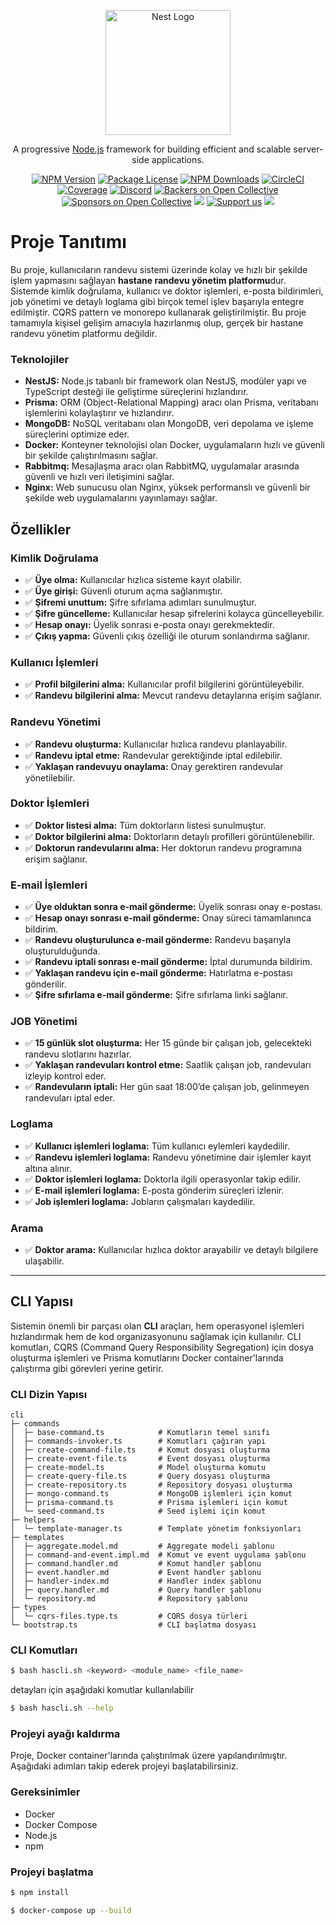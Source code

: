 <p align="center">
  <a href="http://nestjs.com/" target="blank"><img src="https://nestjs.com/img/logo-small.svg" width="200" alt="Nest Logo" /></a>
</p>

[circleci-image]: https://img.shields.io/circleci/build/github/nestjs/nest/master?token=abc123def456
[circleci-url]: https://circleci.com/gh/nestjs/nest

  <p align="center">A progressive <a href="http://nodejs.org" target="_blank">Node.js</a> framework for building efficient and scalable server-side applications.</p>
    <p align="center">
<a href="https://www.npmjs.com/~nestjscore" target="_blank"><img src="https://img.shields.io/npm/v/@nestjs/core.svg" alt="NPM Version" /></a>
<a href="https://www.npmjs.com/~nestjscore" target="_blank"><img src="https://img.shields.io/npm/l/@nestjs/core.svg" alt="Package License" /></a>
<a href="https://www.npmjs.com/~nestjscore" target="_blank"><img src="https://img.shields.io/npm/dm/@nestjs/common.svg" alt="NPM Downloads" /></a>
<a href="https://circleci.com/gh/nestjs/nest" target="_blank"><img src="https://img.shields.io/circleci/build/github/nestjs/nest/master" alt="CircleCI" /></a>
<a href="https://coveralls.io/github/nestjs/nest?branch=master" target="_blank"><img src="https://coveralls.io/repos/github/nestjs/nest/badge.svg?branch=master#9" alt="Coverage" /></a>
<a href="https://discord.gg/G7Qnnhy" target="_blank"><img src="https://img.shields.io/badge/discord-online-brightgreen.svg" alt="Discord"/></a>
<a href="https://opencollective.com/nest#backer" target="_blank"><img src="https://opencollective.com/nest/backers/badge.svg" alt="Backers on Open Collective" /></a>
<a href="https://opencollective.com/nest#sponsor" target="_blank"><img src="https://opencollective.com/nest/sponsors/badge.svg" alt="Sponsors on Open Collective" /></a>
  <a href="https://paypal.me/kamilmysliwiec" target="_blank"><img src="https://img.shields.io/badge/Donate-PayPal-ff3f59.svg"/></a>
    <a href="https://opencollective.com/nest#sponsor"  target="_blank"><img src="https://img.shields.io/badge/Support%20us-Open%20Collective-41B883.svg" alt="Support us"></a>
  <a href="https://twitter.com/nestframework" target="_blank"><img src="https://img.shields.io/twitter/follow/nestframework.svg?style=social&label=Follow"></a>
</p>
  <!--[![Backers on Open Collective](https://opencollective.com/nest/backers/badge.svg)](https://opencollective.com/nest#backer)
  [![Sponsors on Open Collective](https://opencollective.com/nest/sponsors/badge.svg)](https://opencollective.com/nest#sponsor)-->

# Proje Tanıtımı

Bu proje, kullanıcıların randevu sistemi üzerinde kolay ve hızlı bir şekilde işlem yapmasını sağlayan **hastane randevu yönetim platformu**dur. Sistemde kimlik doğrulama, kullanıcı ve doktor işlemleri, e-posta bildirimleri, job yönetimi ve detaylı loglama gibi birçok temel işlev başarıyla entegre edilmiştir. CQRS pattern ve monorepo kullanarak geliştirilmiştir. Bu proje tamamıyla kişisel gelişim amacıyla hazırlanmış olup, gerçek bir hastane randevu yönetim platformu değildir.

### Teknolojiler

- **NestJS:** Node.js tabanlı bir framework olan NestJS, modüler yapı ve TypeScript desteği ile geliştirme süreçlerini hızlandırır.
- **Prisma:** ORM (Object-Relational Mapping) aracı olan Prisma, veritabanı işlemlerini kolaylaştırır ve hızlandırır.
- **MongoDB:** NoSQL veritabanı olan MongoDB, veri depolama ve işleme süreçlerini optimize eder.
- **Docker:** Konteyner teknolojisi olan Docker, uygulamaların hızlı ve güvenli bir şekilde çalıştırılmasını sağlar.
- **Rabbitmq:** Mesajlaşma aracı olan RabbitMQ, uygulamalar arasında güvenli ve hızlı veri iletişimini sağlar.
- **Nginx:** Web sunucusu olan Nginx, yüksek performanslı ve güvenli bir şekilde web uygulamalarını yayınlamayı sağlar.

## Özellikler

### Kimlik Doğrulama

- ✅ **Üye olma:** Kullanıcılar hızlıca sisteme kayıt olabilir.
- ✅ **Üye girişi:** Güvenli oturum açma sağlanmıştır.
- ✅ **Şifremi unuttum:** Şifre sıfırlama adımları sunulmuştur.
- ✅ **Şifre güncelleme:** Kullanıcılar hesap şifrelerini kolayca güncelleyebilir.
- ✅ **Hesap onayı:** Üyelik sonrası e-posta onayı gerekmektedir.
- ✅ **Çıkış yapma:** Güvenli çıkış özelliği ile oturum sonlandırma sağlanır.

### Kullanıcı İşlemleri

- ✅ **Profil bilgilerini alma:** Kullanıcılar profil bilgilerini görüntüleyebilir.
- ✅ **Randevu bilgilerini alma:** Mevcut randevu detaylarına erişim sağlanır.

### Randevu Yönetimi

- ✅ **Randevu oluşturma:** Kullanıcılar hızlıca randevu planlayabilir.
- ✅ **Randevu iptal etme:** Randevular gerektiğinde iptal edilebilir.
- ✅ **Yaklaşan randevuyu onaylama:** Onay gerektiren randevular yönetilebilir.

### Doktor İşlemleri

- ✅ **Doktor listesi alma:** Tüm doktorların listesi sunulmuştur.
- ✅ **Doktor bilgilerini alma:** Doktorların detaylı profilleri görüntülenebilir.
- ✅ **Doktorun randevularını alma:** Her doktorun randevu programına erişim sağlanır.

### E-mail İşlemleri

- ✅ **Üye olduktan sonra e-mail gönderme:** Üyelik sonrası onay e-postası.
- ✅ **Hesap onayı sonrası e-mail gönderme:** Onay süreci tamamlanınca bildirim.
- ✅ **Randevu oluşturulunca e-mail gönderme:** Randevu başarıyla oluşturulduğunda.
- ✅ **Randevu iptali sonrası e-mail gönderme:** İptal durumunda bildirim.
- ✅ **Yaklaşan randevu için e-mail gönderme:** Hatırlatma e-postası gönderilir.
- ✅ **Şifre sıfırlama e-mail gönderme:** Şifre sıfırlama linki sağlanır.

### JOB Yönetimi

- ✅ **15 günlük slot oluşturma:** Her 15 günde bir çalışan job, gelecekteki randevu slotlarını hazırlar.
- ✅ **Yaklaşan randevuları kontrol etme:** Saatlik çalışan job, randevuları izleyip kontrol eder.
- ✅ **Randevuların iptali:** Her gün saat 18:00’de çalışan job, gelinmeyen randevuları iptal eder.

### Loglama

- ✅ **Kullanıcı işlemleri loglama:** Tüm kullanıcı eylemleri kaydedilir.
- ✅ **Randevu işlemleri loglama:** Randevu yönetimine dair işlemler kayıt altına alınır.
- ✅ **Doktor işlemleri loglama:** Doktorla ilgili operasyonlar takip edilir.
- ✅ **E-mail işlemleri loglama:** E-posta gönderim süreçleri izlenir.
- ✅ **Job işlemleri loglama:** Jobların çalışmaları kaydedilir.

### Arama

- ✅ **Doktor arama:** Kullanıcılar hızlıca doktor arayabilir ve detaylı bilgilere ulaşabilir.

---

## **CLI Yapısı**

Sistemin önemli bir parçası olan **CLI** araçları, hem operasyonel işlemleri hızlandırmak hem de kod organizasyonunu sağlamak için kullanılır. CLI komutları, CQRS (Command Query Responsibility Segregation) için dosya oluşturma işlemleri ve Prisma komutlarını Docker container'larında çalıştırma gibi görevleri yerine getirir.

### CLI Dizin Yapısı

```shell
cli
├─ commands
│  ├─ base-command.ts            # Komutların temel sınıfı
│  ├─ commands-invoker.ts        # Komutları çağıran yapı
│  ├─ create-command-file.ts     # Komut dosyası oluşturma
│  ├─ create-event-file.ts       # Event dosyası oluşturma
│  ├─ create-model.ts            # Model oluşturma komutu
│  ├─ create-query-file.ts       # Query dosyası oluşturma
│  ├─ create-repository.ts       # Repository dosyası oluşturma
│  ├─ mongo-command.ts           # MongoDB işlemleri için komut
│  ├─ prisma-command.ts          # Prisma işlemleri için komut
│  └─ seed-command.ts            # Seed işlemi için komut
├─ helpers
│  └─ template-manager.ts        # Template yönetim fonksiyonları
├─ templates
│  ├─ aggregate.model.md         # Aggregate modeli şablonu
│  ├─ command-and-event.impl.md  # Komut ve event uygulama şablonu
│  ├─ command.handler.md         # Komut handler şablonu
│  ├─ event.handler.md           # Event handler şablonu
│  ├─ handler-index.md           # Handler index şablonu
│  ├─ query.handler.md           # Query handler şablonu
│  └─ repository.md              # Repository şablonu
├─ types
│  └─ cqrs-files.type.ts         # CQRS dosya türleri
└─ bootstrap.ts                  # CLI başlatma dosyası
```

### CLI Komutları

```bash
$ bash hascli.sh <keyword> <module_name> <file_name>
```

detayları için aşağıdaki komutlar kullanılabilir

```bash
$ bash hascli.sh --help
```

### Projeyi ayağı kaldırma

Proje, Docker container'larında çalıştırılmak üzere yapılandırılmıştır. Aşağıdaki adımları takip ederek projeyi başlatabilirsiniz.

### Gereksinimler

- Docker
- Docker Compose
- Node.js
- npm

### Projeyi başlatma

```bash
$ npm install

$ docker-compose up --build
```
